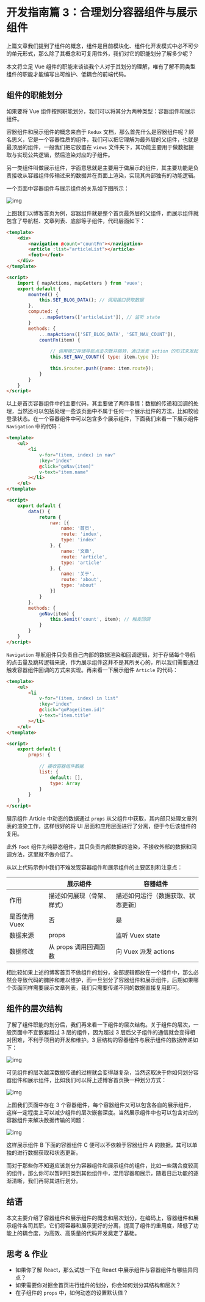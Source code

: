 # 开发指南篇 3：合理划分容器组件与展示组件

上篇文章我们提到了组件的概念，组件是目前模块化、组件化开发模式中必不可少的单元形式，那么除了其概念和可复用性外，我们对它的职能划分了解多少呢？

本文将立足 Vue 组件的职能来谈谈我个人对于其划分的理解，唯有了解不同类型组件的职能才能编写出可维护、低耦合的前端代码。

## 组件的职能划分

如果要将 Vue 组件按照职能划分，我们可以将其分为两种类型：容器组件和展示组件。

容器组件和展示组件的概念来自于 `Redux` 文档，那么首先什么是容器组件呢？顾名思义，它是一个容器性质的组件，我们可以把它理解为最外层的父组件，也就是最顶层的组件，一般我们把它放置在 `views` 文件夹下，其功能主要用于做数据提取与实现公共逻辑，然后渲染对应的子组件。

另一类组件叫做展示组件，字面意思就是主要用于做展示的组件，其主要功能是负责接收从容器组件传输过来的数据并在页面上渲染，实现其内部独有的功能逻辑。

一个页面中容器组件与展示组件的关系如下图所示：

![img](https://p1-jj.byteimg.com/tos-cn-i-t2oaga2asx/gold-user-assets/2018/8/13/16533670555c3f00~tplv-t2oaga2asx-zoom-in-crop-mark:3024:0:0:0.awebp)

上图我们以博客首页为例，容器组件就是整个首页最外层的父组件，而展示组件就包含了导航栏、文章列表、底部等子组件，代码层面如下：

```html
<template>
    <div>
        <navigation @count="countFn"></navigation>
        <article :list="articleList"></article>
        <foot></foot>
    </div>
</template>

<script>
    import { mapActions, mapGetters } from 'vuex';
    export default {
        mounted() {
            this.SET_BLOG_DATA(); // 调用接口获取数据
        },
        computed: {
            ...mapGetters(['articleList']), // 监听 state
        }
        methods: {
            ...mapActions(['SET_BLOG_DATA', 'SET_NAV_COUNT']),
            countFn(item) {
            
                // 调用接口存储导航点击次数并跳转，通过派发 action 的形式来发起 state 变化
                this.SET_NAV_COUNT({ type: item.type });
                
                this.$router.push({name: item.route});
            }
        }
    }
</script>
```

以上是首页容器组件中的主要代码，其主要做了两件事情：数据的传递和回调的处理，当然还可以包括处理一些该页面中不属于任何一个展示组件的方法，比如校验登录状态。在一个容器组件中可以包含多个展示组件，下面我们来看一下展示组件 `Navigation` 中的代码：

```html
<template>
    <ul>
        <li 
            v-for="(item, index) in nav"
            :key="index"
            @click="goNav(item)"
            v-text="item.name"
        ></li>
    </ul>
</template>

<script>
    export default {
        data() {
            return {
                nav: [{
                    name: '首页',
                    route: 'index',
                    type: 'index'
                }, {
                    name: '文章',
                    route: 'article',
                    type: 'article' 
                }, {
                    name: '关于',
                    route: 'about',
                    type: 'about' 
                }]
            }
        },
        methods: {
            goNav(item) {
                this.$emit('count', item); // 触发回调
            }
        }
    }
</script>
```

`Navigation` 导航组件只负责自己内部的数据渲染和回调逻辑，对于存储每个导航的点击量及跳转逻辑来说，作为展示组件这并不是其所关心的，所以我们需要通过触发容器组件回调的方式来实现。再来看一下展示组件 `Article` 的代码：

```html
<template>
    <ul>
        <li 
            v-for="(item, index) in list"
            :key="index"
            @click="goPage(item.id)"
            v-text="item.title"
        ></li>
    </ul>
</template>

<script>
    export default {
        props: {
        
            // 接收容器组件数据
            list: {
                default: [],
                type: Array
            }
        }
    }
</script>
```

展示组件 Article 中动态的数据通过 `props` 从父组件中获取，其内部只处理文章列表的渲染工作，这样很好的将 UI 层面和应用层面进行了分离，便于今后该组件的复用。

此外 `Foot` 组件为纯静态组件，其只负责内部数据的渲染，不接收外部的数据和回调方法，这里就不做介绍了。

从以上代码示例中我们不难发现容器组件和展示组件的主要区别和注意点：

|               | 展示组件                   | 容器组件                           |
| ------------- | -------------------------- | ---------------------------------- |
| 作用          | 描述如何展现（骨架、样式） | 描述如何运行（数据获取、状态更新） |
| 是否使用 Vuex | 否                         | 是                                 |
| 数据来源      | props                      | 监听 Vuex state                    |
| 数据修改      | 从 props 调用回调函数      | 向 Vuex 派发 actions               |



相比较如果上述的博客首页不做组件的划分，全部逻辑都放在一个组件中，那么必然会导致代码的臃肿和难以维护，而一旦划分了容器组件和展示组件，后期如果哪个页面同样需要展示文章列表，我们只需要传递不同的数据直接复用即可。

## 组件的层次结构

了解了组件职能的划分后，我们再来看一下组件的层次结构。关于组件的层次，一般页面中不宜嵌套超过 3 层的组件，因为超过 3 层后父子组件的通信就会变得相对困难，不利于项目的开发和维护。3 层结构的容器组件与展示组件的数据传递如下：

![img](https://p1-jj.byteimg.com/tos-cn-i-t2oaga2asx/gold-user-assets/2018/8/14/165387907893eb84~tplv-t2oaga2asx-zoom-in-crop-mark:3024:0:0:0.awebp)

可见组件的层次越深数据传递的过程就会变得越复杂，当然这取决于你如何划分容器组件和展示组件，比如我们可以将上述博客首页换一种划分方式：

![img](https://p1-jj.byteimg.com/tos-cn-i-t2oaga2asx/gold-user-assets/2018/8/14/1653884e4abef22f~tplv-t2oaga2asx-zoom-in-crop-mark:3024:0:0:0.awebp)

上图我们页面中存在 3 个容器组件，每个容器组件又可以包含各自的展示组件，这样一定程度上可以减少组件的层次嵌套深度。当然展示组件中也可以包含对应的容器组件来解决数据传输的问题：

![img](https://p1-jj.byteimg.com/tos-cn-i-t2oaga2asx/gold-user-assets/2018/8/14/165388d3df0a32c5~tplv-t2oaga2asx-zoom-in-crop-mark:3024:0:0:0.awebp)

这样展示组件 B 下面的容器组件 C 便可以不依赖于容器组件 A 的数据，其可以单独的进行数据获取和状态更新。

而对于那些你不知道应该划分为容器组件和展示组件的组件，比如一些耦合度较高的组件，那么你可以暂时归类到其他组件中，混用容器和展示，随着日后功能的逐渐清晰，我们再将其进行划分。

## 结语

本文主要介绍了容器组件和展示组件的概念和层次划分，在编码上，容器组件和展示组件各司其职，它们将容器和展示更好的分离，提高了组件的重用度，降低了功能上的耦合度，为高效、高质量的代码开发奠定了基础。

## 思考 & 作业

- 如果你了解 React，那么试想一下在 React 中展示组件与容器组件有哪些异同点？
- 如果需要你对掘金首页进行组件的划分，你会如何划分其结构和层次？
- 在子组件的 `props` 中，如何动态的设置默认值？